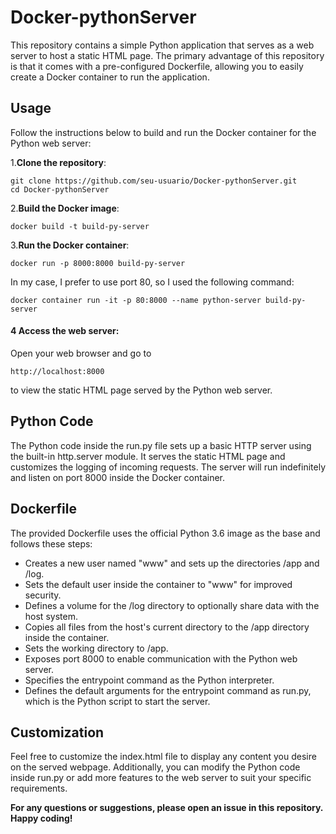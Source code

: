 # Docker-pythonServer
<p>This repository contains a simple Python application that serves as a web server to host a static HTML page. The primary advantage of this repository is that it comes with a pre-configured Dockerfile, allowing you to easily create a Docker container to run the application.</p>

## Usage
Follow the instructions below to build and run the Docker container for the Python web server:

1.**Clone the repository**:
```
git clone https://github.com/seu-usuario/Docker-pythonServer.git
cd Docker-pythonServer
```

2.**Build the Docker image**:
```
docker build -t build-py-server 
```
3.**Run the Docker container**:
```
docker run -p 8000:8000 build-py-server
````
In my case, I prefer to use port 80, so I used the following command:
```
docker container run -it -p 80:8000 --name python-server build-py-server
```

#### 4 Access the web server:

Open your web browser and go to 
``` 
http://localhost:8000
```
to view the static HTML page served by the Python web server.

## Python Code
The Python code inside the run.py file sets up a basic HTTP server using the built-in http.server module. It serves the static HTML page and customizes the logging of incoming requests. The server will run indefinitely and listen on port 8000 inside the Docker container.

## Dockerfile
The provided Dockerfile uses the official Python 3.6 image as the base and follows these steps:

- Creates a new user named "www" and sets up the directories /app and /log.
- Sets the default user inside the container to "www" for improved security.
- Defines a volume for the /log directory to optionally share data with the host system.
- Copies all files from the host's current directory to the /app directory inside the container.
- Sets the working directory to /app.
- Exposes port 8000 to enable communication with the Python web server.
- Specifies the entrypoint command as the Python interpreter.
- Defines the default arguments for the entrypoint command as run.py, which is the Python script to start the server.

## Customization
Feel free to customize the index.html file to display any content you desire on the served webpage. Additionally, you can modify the Python code inside run.py or add more features to the web server to suit your specific requirements.

**For any questions or suggestions, please open an issue in this repository. Happy coding!**
